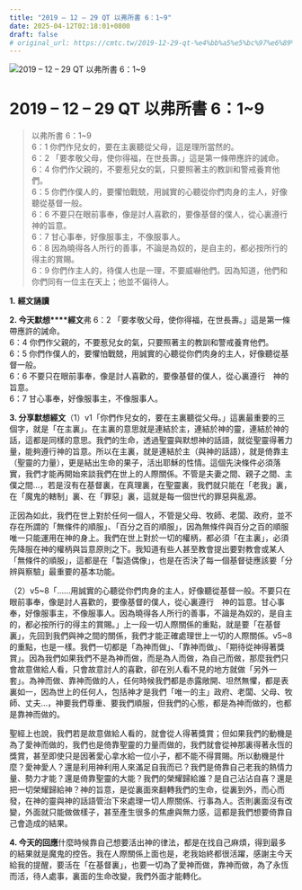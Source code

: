 ```yaml
---
title: "2019 – 12 – 29 QT 以弗所書 6：1~9"
date: 2025-04-12T02:18:01+0800
draft: false
# original_url: https://cmtc.tw/2019-12-29-qt-%e4%bb%a5%e5%bc%97%e6%89%80%e6%9b%b8-6%ef%bc%9a19
---
```


![2019 – 12 – 29 QT 以弗所書 6：1~9](/images/qt.jpg   "2019 – 12 – 29 QT 以弗所書 6：1~9")

# 2019 – 12 – 29 QT 以弗所書 6：1~9

> 以弗所書 6：1~9  
> 6：1 你們作兒女的，要在主裏聽從父母，這是理所當然的。  
> 6：2 「要孝敬父母，使你得福，在世長壽。」這是第一條帶應許的誡命。  
> 6：4 你們作父親的，不要惹兒女的氣，只要照著主的教訓和警戒養育他們。  
> 6：5 你們作僕人的，要懼怕戰兢，用誠實的心聽從你們肉身的主人，好像聽從基督一般。  
> 6：6 不要只在眼前事奉，像是討人喜歡的，要像基督的僕人，從心裏遵行　神的旨意。  
> 6：7 甘心事奉，好像服事主，不像服事人。  
> 6：8 因為曉得各人所行的善事，不論是為奴的，是自主的，都必按所行的得主的賞賜。  
> 6：9 你們作主人的，待僕人也是一理，不要威嚇他們。因為知道，他們和你們同有一位主在天上；他並不偏待人。

**1.** **經文誦讀**

**2. 今天默想****經文**弗 6：2 「要孝敬父母，使你得福，在世長壽。」這是第一條帶應許的誡命。  
6：4 你們作父親的，不要惹兒女的氣，只要照著主的教訓和警戒養育他們。  
6：5 你們作僕人的，要懼怕戰兢，用誠實的心聽從你們肉身的主人，好像聽從基督一般。  
6：6 不要只在眼前事奉，像是討人喜歡的，要像基督的僕人，從心裏遵行　神的旨意。  
6：7 甘心事奉，好像服事主，不像服事人。

**3. 分享默想經文**（1）v1「你們作兒女的，要在主裏聽從父母。」這裏最重要的三個字，就是「在主裏」。在主裏的意思就是連結於主，連結於神的靈，連結於神的話，這都是同樣的意思。我們的生命，透過聖靈與默想神的話語，就從聖靈得著力量，能夠遵行神的旨意。所以在主裏，就是連結於主（與神的話語），就是倚靠主（聖靈的力量），更是結出生命的果子，活出耶穌的性情。這個先決條件必須落實，我們才能再開始來談我們在世上的人際關係。不管是夫妻之間、親子之間、主僕之間…，若是沒有在基督裏，在真理裏，在聖靈裏，我們就只能在「老我」裏，在「魔鬼的轄制」裏、在「罪惡」裏，這就是每一個世代的罪惡與亂源。

正因為如此，我們在世上對於任何一個人，不管是父母、牧師、老闆、政府，並不存在所謂的「無條件的順服」、「百分之百的順服」，因為無條件與百分之百的順服唯一只能運用在神的身上。我們在世上對於一切的權柄，都必須「在主裏」，必須先降服在神的權柄與旨意原則之下。我知道有些人甚至教會提出要對教會或某人「無條件的順服」，這都是在「製造偶像」，也是在否決了每一個基督徒應該要「分辨與察驗」最重要的基本功能。

（2）v5~8「……用誠實的心聽從你們肉身的主人，好像聽從基督一般。不要只在眼前事奉，像是討人喜歡的，要像基督的僕人，從心裏遵行　神的旨意。甘心事奉，好像服事主，不像服事人。因為曉得各人所行的善事，不論是為奴的，是自主的，都必按所行的得主的賞賜。」上一段一切人際關係的重點，就是要「在基督裏」，先回到我們與神之間的關係，我們才能正確處理世上一切的人際關係。v5~8的重點，也是一樣。我們一切都是「為神而做」、「靠神而做」、「期待從神得著獎賞」。因為我們如果我們不是為神而做，而是為人而做，為自己而做，那麼我們只會故意做給人看，只會故意討人的喜歡，卻在別人看不見的地方就做「另外一套」。為神而做、靠神而做的人，任何時候我們都是赤露敞開、坦然無懼，都是表裏如一，因為世上的任何人，包括神才是我們「唯一的主」政府、老闆、父母、牧師、丈夫…，神要我們尊重、要我們順服，但我們的心態，都是為神而做的，也都是靠神而做的。

聖經上也說，我們若是故意做給人看的，就會從人得著獎賞；但如果我們的動機是為了愛神而做的，我們也是倚靠聖靈的力量而做的，我們就會從神那裏得著永恆的獎賞，甚至即使只是因著愛心拿水給一位小子，都不能不得賞賜。所以動機是什麼？愛神愛人？還是利用神利用人來滿足自我而已？我們是倚靠自己老我的熱情力量、勢力才能？還是倚靠聖靈的大能？我們的榮耀歸給誰？是自己沾沾自喜？還是把一切榮耀歸給神？神的旨意，是從裏面來翻轉我們的生命，從裏到外，而心而發，在神的靈與神的話語管治下來處理一切人際關係、行事為人。否則裏面沒有改變，外面就只能做做樣子，甚至產生很多的焦慮與無力感，這都是我們想要倚靠自己會造成的結果。

**4. 今天的回應**什麼時候靠自己想要活出神的律法，都是在找自己麻煩，得到最多的結果就是魔鬼的控告。我在人際關係上面也是，老我始終都很活躍，感謝主今天給我的提醒，要活在「在基督裏」，也要一切為了愛神而做，靠神而做，為了永恆而活，待人處事，裏面的生命改變，我們外面才能轉化。